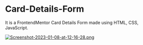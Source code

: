 # Card-Details-Form
It is a FrontendMentor Card Details Form made using HTML, CSS, JavaScript.

[![Screenshot-2023-01-08-at-12-16-28.png](https://i.postimg.cc/HWzh3x7Z/Screenshot-2023-01-08-at-12-16-28.png)](https://postimg.cc/c6KhLdhw)
